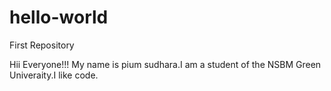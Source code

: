 # hello-world
First Repository

Hii Everyone!!!
   My name is pium sudhara.I am a student of the NSBM Green Univeraity.I like code.
    
